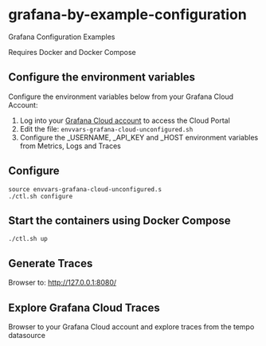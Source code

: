 # grafana-by-example-configuration
Grafana Configuration Examples

Requires Docker and Docker Compose

## Configure the environment variables

Configure the environment variables below from your Grafana Cloud Account:

1. Log into your [Grafana Cloud account](https://grafana.com/auth/sign-in) to access the Cloud Portal
2. Edit the file: ```envvars-grafana-cloud-unconfigured.sh```
3. Configure the _USERNAME, _API_KEY and _HOST environment variables from Metrics, Logs and Traces

## Configure
```
source envvars-grafana-cloud-unconfigured.s
./ctl.sh configure
```
## Start the containers using Docker Compose
```
./ctl.sh up
```

## Generate Traces
Browser to: http://127.0.0.1:8080/

## Explore Grafana Cloud Traces
Browser to your Grafana Cloud account and explore traces from the tempo datasource

